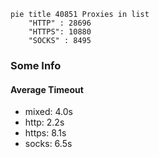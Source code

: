 
```mermaid
pie title 40851 Proxies in list
    "HTTP" : 28696
    "HTTPS": 10880
    "SOCKS" : 8495
```

### Some Info
#### Average Timeout

- mixed: 4.0s
- http: 2.2s
- https: 8.1s
- socks: 6.5s